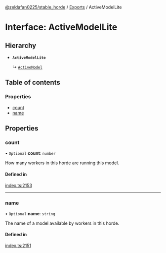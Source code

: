 [@zeldafan0225/stable_horde](../README.md) / [Exports](../modules.md) / ActiveModelLite

# Interface: ActiveModelLite

## Hierarchy

- **`ActiveModelLite`**

  ↳ [`ActiveModel`](ActiveModel.md)

## Table of contents

### Properties

- [count](ActiveModelLite.md#count)
- [name](ActiveModelLite.md#name)

## Properties

### count

• `Optional` **count**: `number`

How many workers in this horde are running this model.

#### Defined in

[index.ts:2153](https://github.com/ZeldaFan0225/stable_horde/blob/3b7418e/index.ts#L2153)

___

### name

• `Optional` **name**: `string`

The name of a model available by workers in this horde.

#### Defined in

[index.ts:2151](https://github.com/ZeldaFan0225/stable_horde/blob/3b7418e/index.ts#L2151)

